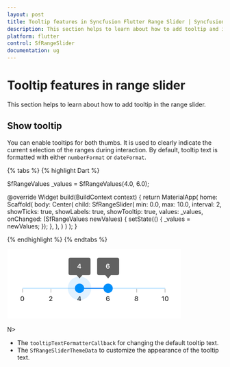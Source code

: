 ```yaml
---
layout: post
title: Tooltip features in Syncfusion Flutter Range Slider | Syncfusion
description: This section helps to learn about how to add tooltip and its features in range slider for flutter platform
platform: flutter
control: SfRangeSlider
documentation: ug
---
```


# Tooltip features in range slider

This section helps to learn about how to add tooltip in the range slider.

## Show tooltip

You can enable tooltips for both thumbs. It is used to clearly indicate the current selection of the ranges during interaction. By default, tooltip text is formatted with either `numberFormat` or `dateFormat`.

{% tabs %}
{% highlight Dart %}

SfRangeValues _values = SfRangeValues(4.0, 6.0);

@override
Widget build(BuildContext context) {
  return MaterialApp(
      home: Scaffold(
          body: Center(
              child: SfRangeSlider(
                    min: 0.0,
                    max: 10.0,
                    interval: 2,
                    showTicks: true,
                    showLabels: true,
                    showTooltip: true,
                    values: _values,
                    onChanged: (SfRangeValues newValues) {
                        setState(() {
                            _values = newValues;
                        });
                   },
              ),
          )
      )
  );
}

{% endhighlight %}
{% endtabs %}

![Range slider tooltip support](images/tooltip/show-tooltip.png)

N>
* The `tooltipTextFormatterCallback` for changing the default tooltip text.
* The `SfRangeSliderThemeData` to customize the appearance of the tooltip text.
